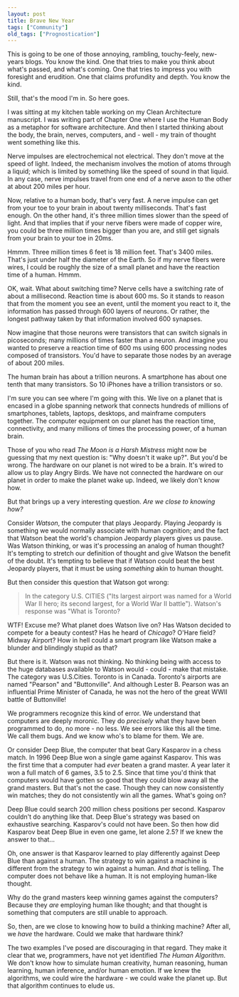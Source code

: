```yaml
---
layout: post
title: Brave New Year
tags: ["Community"]
old_tags: ["Prognostication"]
---
```


<meta http-equiv="refresh" content="3; url=http://blog.8thlight.com/uncle-bob/2012/12/29/Brave-New-Year.html" />
This is going to be one of those annoying, rambling, touchy-feely, new-years blogs. You know the kind. One that tries to make you think about what's passed, and what's coming. One that tries to impress you with foresight and erudition. One that claims profundity and depth. You know the kind.

Still, that's the mood I'm in. So here goes.

I was sitting at my kitchen table working on my Clean Architecture manuscript. I was writing part of Chapter One where I use the Human Body as a metaphor for software architecture. And then I started thinking about the body, the brain, nerves, computers, and - well - my train of thought went something like this.

Nerve impulses are electrochemical not electrical. They don't move at the speed of light. Indeed, the mechanism involves the motion of atoms through a liquid; which is limited by something like the speed of sound in that liquid. In any case, nerve impulses travel from one end of a nerve axon to the other at about 200 miles per hour.

Now, relative to a human body, that's very fast. A nerve impulse can get from your toe to your brain in about twenty milliseconds. That's fast enough. On the other hand, it's three million times slower than the speed of light. And that implies that if your nerve fibers were made of copper wire, you could be three million times bigger than you are, and still get signals from your brain to your toe in 20ms.

Hmmm. Three million times 6 feet is 18 million feet. That's 3400 miles. That's just under half the diameter of the Earth. So if my nerve fibers were wires, I could be roughly the size of a small planet and have the reaction time of a human. Hmmm.

OK, wait. What about switching time? Nerve cells have a switching rate of about a millisecond. Reaction time is about 600 ms. So it stands to reason that from the moment you see an event, until the moment you react to it, the information has passed through 600 layers of neurons. Or rather, the longest pathway taken by that information involved 600 synapses.

Now imagine that those neurons were transistors that can switch signals in picoseconds; many millions of times faster than a neuron. And imagine you wanted to preserve a reaction time of 600 ms using 600 processing nodes composed of transistors. You'd have to separate those nodes by an average of about 200 miles.

The human brain has about a trillion neurons. A smartphone has about one tenth that many transistors. So 10 iPhones have a trillion transistors or so.

I'm sure you can see where I'm going with this. We live on a planet that is encased in a globe spanning network that connects hundreds of millions of smartphones, tablets, laptops, desktops, and mainframe computers together. The computer equipment on our planet has the reaction time, connectivity, and many millions of times the processing power, of a human brain.

Those of you who read *The Moon is a Harsh Mistress* might now be guessing that my next question is: "Why doesn't it wake up?". But you'd be wrong. The hardware on our planet is not wired to be a brain. It's wired to allow us to play Angry Birds. We have not connected the hardware on our planet in order to make the planet wake up. Indeed, we likely don't know how.

But that brings up a very interesting question. *Are we close to knowing how?*

Consider *Watson*, the computer that plays Jeopardy. Playing Jeopardy is something we would normally associate with human cognition; and the fact that Watson beat the world's champion Jeopardy players gives us pause. Was Watson thinking, or was it's processing an analog of human thought? It's tempting to stretch our definition of thought and give Watson the benefit of the doubt. It's tempting to believe that if Watson could beat the best Jeopardy players, that it must be using *something* akin to human thought.

But then consider this question that Watson got wrong:

> In the category U.S. CITIES ("Its largest airport was named for a World War II hero; its second largest, for a World War II battle"). Watson's response was "What is Toronto?

WTF! Excuse me? What planet does Watson live on? Has Watson decided to compete for a beauty contest? Has he heard of *Chicago*? O'Hare field? Midway Airport? How in hell could a smart program like Watson make a blunder and blindingly stupid as that?

But there is it. Watson was not thinking. No thinking being with access to the huge databases available to Watson would - could - make that mistake. The category was U.S.Cities. Toronto is in Canada. Toronto's airports are named "Pearson" and "Buttonville". And although Lester B. Pearson was an influential Prime Minister of Canada, he was not the hero of the great WWII battle of Buttonville!

We programmers recognize this kind of error. We understand that computers are deeply moronic. They do *precisely* what they have been programmed to do, no more - no less. We see errors like this all the time. We call them bugs. And we know who's to blame for them. We are.

Or consider Deep Blue, the computer that beat Gary Kasparov in a chess match. In 1996 Deep Blue won a single game against Kasparov. This was the first time that a computer had *ever* beaten a grand master. A year later it won a full match of 6 games, 3.5 to 2.5. Since that time you'd think that computers would have gotten so good that they could blow away all the grand masters. But that's not the case. Though they can now consistently win matches; they do not consistently win all the games. What's going on?

Deep Blue could search 200 million chess positions per second. Kasparov couldn't do anything like that. Deep Blue's strategy was based on exhaustive searching. Kasparov's could not have been. So then how did Kasparov beat Deep Blue in even one game, let alone 2.5? If we knew the answer to that...

Oh, one answer is that Kasparov learned to play differently against Deep Blue than against a human. The strategy to win against a machine is different from the strategy to win against a human. And *that* is telling. The computer does not behave like a human. It is not employing human-like thought.

Why do the grand masters keep winning games against the computers? Because they *are* employing human like thought; and that thought is something that computers are still unable to approach.

So, then, are we close to knowing how to build a thinking machine? After all, we *have* the hardware. Could we make that hardware think?

The two examples I've posed are discouraging in that regard. They make it clear that we, programmers, have not yet identified *The Human Algorithm*. We don't know how to simulate human creativity, human reasoning, human learning, human inference, and/or human emotion. If we knew the algorithms, we could wire the hardware - we could wake the planet up. But that algorithm continues to elude us.
